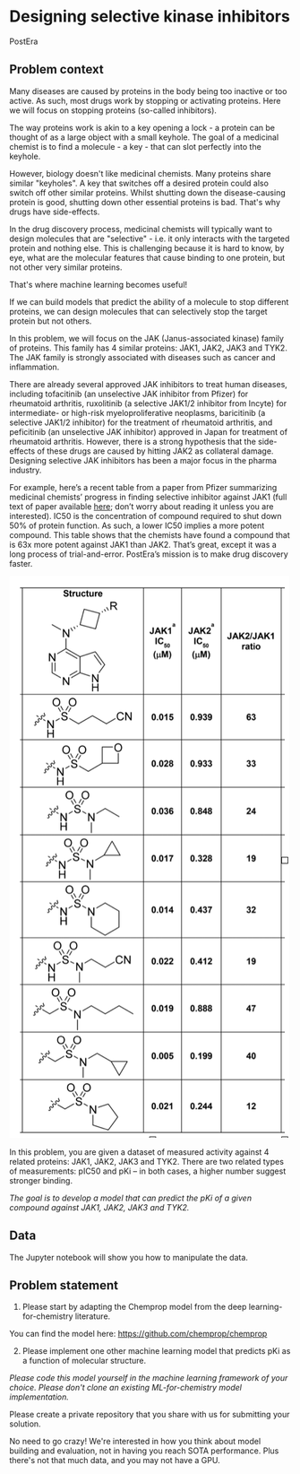 # Designing selective kinase inhibitors

PostEra

## Problem context

Many diseases are caused by proteins in the body being too inactive or too active. As such, most drugs work by stopping or activating proteins. Here we will focus on stopping proteins (so-called inhibitors). 

The way proteins work is akin to a key opening a lock - a protein can be thought of as a large object with a small keyhole. The goal of a medicinal chemist is to find a molecule - a key - that can slot perfectly into the keyhole. 

However, biology doesn't like medicinal chemists. Many proteins share similar "keyholes". A key that switches off a desired protein could also switch off other similar proteins. Whilst shutting down the disease-causing protein is good, shutting down other essential proteins is bad. That's why drugs have side-effects. 

In the drug discovery process, medicinal chemists will typically want to design molecules that are "selective" - i.e. it only interacts with the targeted protein and nothing else. This is challenging because it is hard to know, by eye, what are the molecular features that cause binding to one protein, but not other very similar proteins. 

That's where machine learning becomes useful! 

If we can build models that predict the ability of a molecule to stop different proteins, we can design molecules that can selectively stop the target protein but not others. 

In this problem, we will focus on the JAK (Janus-associated kinase) family of proteins. This family has 4 similar proteins: JAK1, JAK2, JAK3 and TYK2. The JAK family is strongly associated with diseases such as cancer and inflammation. 

There are already several approved JAK inhibitors to treat human diseases, including tofacitinib (an unselective JAK inhibitor from Pfizer) for rheumatoid arthritis, ruxolitinib (a selective JAK1/2 inhibitor from Incyte) for intermediate- or high-risk myeloproliferative neoplasms, baricitinib (a selective JAK1/2 inhibitor) for the treatment of rheumatoid arthritis, and peficitinib (an unselective JAK inhibitor) approved in Japan for treatment of rheumatoid arthritis. However, there is a strong hypothesis that the side-effects of these drugs are caused by hitting JAK2 as collateral damage. Designing selective JAK inhibitors has been a major focus in the pharma industry. 

For example, here’s a recent table from a paper from Pfizer summarizing medicinal chemists’ progress in finding selective inhibitor against JAK1 (full text of paper available [here](https://www.osti.gov/biblio/1526050); don’t worry about reading it unless you are interested). IC50 is the concentration of compound required to shut down 50% of protein function. As such, a lower IC50 implies a more potent compound. This table shows that the chemists have found a compound that is 63x more potent against JAK1 than JAK2. That’s great, except it was a long process of trial-and-error. PostEra’s mission is to make drug discovery faster.

![Pfizer table](pfizer_table.png)

In this problem, you are given a dataset of measured activity against 4 related proteins: JAK1, JAK2, JAK3 and TYK2. There are two related types of measurements: pIC50 and pKi – in both cases, a higher number suggest stronger binding. 

*The goal is to develop a model that can predict the pKi of a given compound against JAK1, JAK2, JAK3 and TYK2.*

## Data

The Jupyter notebook will show you how to manipulate the data. 

## Problem statement

1. Please start by adapting the Chemprop model from the deep learning-for-chemistry literature.

You can find the model here: https://github.com/chemprop/chemprop

2. Please implement one other machine learning model that predicts pKi as a function of molecular structure.

*Please code this model yourself in the machine learning framework of your choice. Please don't clone an existing ML-for-chemistry model implementation.*

Please create a private repository that you share with us for submitting your solution.

No need to go crazy! We're interested in how you think about model building and evaluation, not in having you reach SOTA performance. Plus there's not that much data, and you may not have a GPU.
